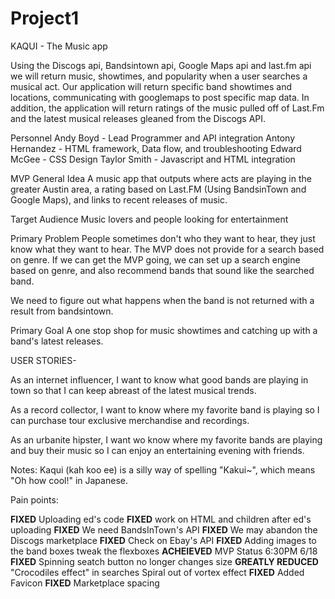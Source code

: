 # Project1
KAQUI - The Music app

Using the Discogs api, Bandsintown api, Google Maps api and last.fm api we will return music, showtimes, and popularity when a user searches a musical act. Our application will return specific band showtimes and locations, communicating with googlemaps to post specific map data. In addition, the application will return ratings of the music pulled off of Last.Fm and the latest musical releases gleaned from the Discogs API.

Personnel
Andy Boyd - Lead Programmer and API integration
Antony Hernandez - HTML framework, Data flow, and troubleshooting
Edward McGee - CSS Design
Taylor Smith - Javascript and HTML integration

MVP
General Idea
A music app that outputs where acts are playing in the greater Austin area, a rating based on Last.FM (Using BandsinTown and Google Maps), and links to recent releases of music. 

Target Audience
Music lovers and people looking for entertainment

Primary Problem
People sometimes don't who they want to hear, they just know what they want to hear. The MVP does not provide for a search based on genre. If we can get the MVP going, we can set up a search engine based on genre, and also recommend bands that sound like the searched band.

We need to figure out what happens when the band is not returned with a result from bandsintown.

Primary Goal
A one stop shop for music showtimes and catching up with a band's latest releases. 

USER STORIES-

As an internet influencer, I want to know what good bands are playing in town so that I can keep abreast of the latest musical trends.

As a record collector, I want to know where my favorite band is playing so I can purchase tour exclusive merchandise and recordings.

As an urbanite hipster, I want wo know where my favorite bands are playing and buy their music so I can enjoy an entertaining evening with friends.


Notes:
Kaqui (kah koo ee) is a silly way of spelling "Kakui~", which means "Oh how cool!" in Japanese.

Pain points:

**FIXED** Uploading ed's code
**FIXED** work on HTML and children after ed's uploading
**FIXED** We need BandsInTown's API
**FIXED** We may abandon the Discogs marketplace
**FIXED** Check on Ebay's API
**FIXED** Adding images to the band boxes
tweak the flexboxes
**ACHEIEVED** MVP Status 6:30PM 6/18
**FIXED** Spinning seatch button no longer changes size
**GREATLY REDUCED** "Crocodiles effect" in searches
Spiral out of vortex effect
**FIXED** Added Favicon
**FIXED** Marketplace spacing
